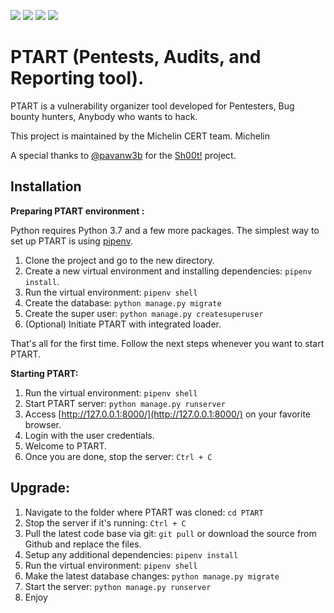 ![](https://img.shields.io/github/issues/Fisjkars/PTART.svg)
![](https://img.shields.io/github/forks/Fisjkars/PTART.svg)
![](https://img.shields.io/github/stars/Fisjkars/PTART.svg)
![](https://img.shields.io/github/license/Fisjkars/PTART.svg)

# PTART (Pentests, Audits, and Reporting tool).

PTART is a vulnerability organizer tool developed for Pentesters, Bug bounty hunters, Anybody who wants to hack.

This project is maintained by the Michelin CERT team. Michelin

A special thanks to [@pavanw3b](https://twitter.com/pavanw3b) for the [Sh00t!](https://github.com/pavanw3b/sh00t) project.

## Installation

**Preparing PTART environment :**

Python requires Python 3.7 and a few more packages. The simplest way to set up PTART is using  [pipenv](https://github.com/pypa/pipenv). 

1. Clone the project and go to the new directory.
2. Create a new virtual environment and installing dependencies: `pipenv install`.
3. Run the virtual environment: `pipenv shell`
4. Create the database: `python manage.py migrate`
5. Create the super user: `python manage.py createsuperuser`
6. (Optional) Initiate PTART with integrated loader.

That's all for the first time. Follow the next steps whenever you want to start PTART.

**Starting PTART:**

1. Run the virtual environment: `pipenv shell`
2. Start PTART server: `python manage.py runserver`
3. Access [http://127.0.0.1:8000/](http://127.0.0.1:8000/) on your favorite browser.
4. Login with the user credentials.
5. Welcome to PTART.
6. Once you are done, stop the server: `Ctrl + C`

## Upgrade:

1. Navigate to the folder where PTART was cloned: `cd PTART`
2. Stop the server if it's running: `Ctrl + C`
3. Pull the latest code base via git: `git pull` or download the source from Github and replace the files.
4. Setup any additional dependencies: `pipenv install`
5. Run the virtual environment: `pipenv shell`
6. Make the latest database changes: `python manage.py migrate`
7.  Start the server: `python manage.py runserver`
8. Enjoy

